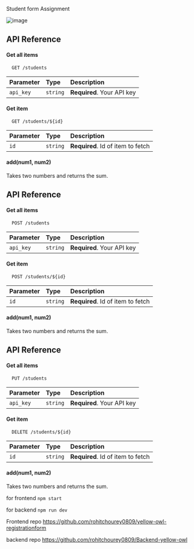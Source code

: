 Student form Assignment

![image](https://github.com/rohitchourey0809/yellow-owl-frontend/assets/97465195/067d3886-8a39-4c71-ba04-91998753ae05)


## API Reference

#### Get all items

```http
  GET /students
```

| Parameter | Type     | Description                |
| :-------- | :------- | :------------------------- |
| `api_key` | `string` | **Required**. Your API key |

#### Get item

```http
  GET /students/${id}
```

| Parameter | Type     | Description                       |
| :-------- | :------- | :-------------------------------- |
| `id`      | `string` | **Required**. Id of item to fetch |

#### add(num1, num2)

Takes two numbers and returns the sum.


## API Reference

#### Get all items

```http
  POST /students
```

| Parameter | Type     | Description                |
| :-------- | :------- | :------------------------- |
| `api_key` | `string` | **Required**. Your API key |

#### Get item

```http
  POST /students/${id}
```

| Parameter | Type     | Description                       |
| :-------- | :------- | :-------------------------------- |
| `id`      | `string` | **Required**. Id of item to fetch |

#### add(num1, num2)

Takes two numbers and returns the sum.


## API Reference

#### Get all items

```http
  PUT /students
```

| Parameter | Type     | Description                |
| :-------- | :------- | :------------------------- |
| `api_key` | `string` | **Required**. Your API key |

#### Get item

```http
  DELETE /students/${id}
```

| Parameter | Type     | Description                       |
| :-------- | :------- | :-------------------------------- |
| `id`      | `string` | **Required**. Id of item to fetch |

#### add(num1, num2)

Takes two numbers and returns the sum.

for frontend ``` npm start ```

for backend ``` npm run dev ```

Frontend repo
https://github.com/rohitchourey0809/yellow-owl-registrationform

backend repo
https://github.com/rohitchourey0809/Backend-yellow-owl
